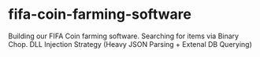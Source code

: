 # fifa-coin-farming-software
Building our FIFA Coin farming software. Searching for items via Binary Chop. DLL Injection Strategy (Heavy JSON Parsing + Extenal DB Querying)
